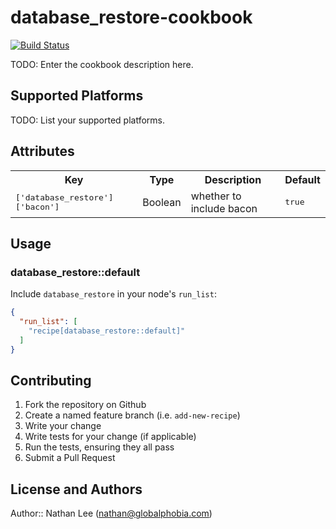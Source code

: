 # database_restore-cookbook

[![Build Status](https://travis-ci.org/X0nic/chef-database_restore.svg?branch=master)](https://travis-ci.org/X0nic/chef-database_restore)

TODO: Enter the cookbook description here.

## Supported Platforms

TODO: List your supported platforms.

## Attributes

<table>
  <tr>
    <th>Key</th>
    <th>Type</th>
    <th>Description</th>
    <th>Default</th>
  </tr>
  <tr>
    <td><tt>['database_restore']['bacon']</tt></td>
    <td>Boolean</td>
    <td>whether to include bacon</td>
    <td><tt>true</tt></td>
  </tr>
</table>

## Usage

### database_restore::default

Include `database_restore` in your node's `run_list`:

```json
{
  "run_list": [
    "recipe[database_restore::default]"
  ]
}
```

## Contributing

1. Fork the repository on Github
2. Create a named feature branch (i.e. `add-new-recipe`)
3. Write your change
4. Write tests for your change (if applicable)
5. Run the tests, ensuring they all pass
6. Submit a Pull Request

## License and Authors

Author:: Nathan Lee (<nathan@globalphobia.com>)
